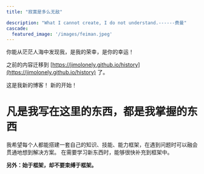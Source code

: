 ```yaml
---
title: "寂寞是多么无敌"

description: "What I cannot create, I do not understand.------费曼"
cascade:
  featured_image: '/images/feiman.jpeg'
---
```


你能从茫茫人海中发现我，是我的荣幸，是你的幸运！


之前的内容迁移到 [https://jimolonely.github.io/history](https://jimolonely.github.io/history) 了。

这是我新的博客！ 新的开始！

# 凡是我写在这里的东西，都是我掌握的东西

我希望每个人都能搭建一套自己的知识、技能、能力框架，在遇到问题时可以融会贯通地想到解决方案。
在需要学习新东西时，能够很快补充到框架中。

**另外：始于框架，却不要束缚于框架。**


